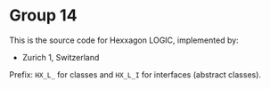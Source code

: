 Group 14
========

This is the source code for Hexxagon LOGIC, implemented by:

* Zurich 1, Switzerland

Prefix: `HX_L_` for classes and `HX_L_I` for interfaces (abstract
classes).
